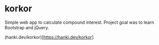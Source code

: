 # korkor

Simple web app to calculate compound interest. Project goal was to learn Bootstrap and jQuery.

(hanki.dev/korkor)[https://hanki.dev/korkor]
